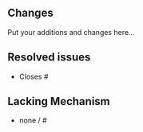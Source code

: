## Changes
Put your additions and changes here...

## Resolved issues
- Closes #

## Lacking Mechanism
- none / #

